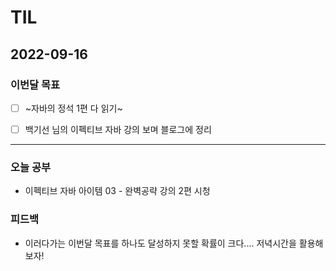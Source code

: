 # TIL

## 2022-09-16


### 이번달 목표

- [ ] ~자바의 정석 1편 다 읽기~ 

- [ ] 백기선 님의 이펙티브 자바 강의 보며 블로그에 정리

---


### 오늘 공부

- 이펙티브 자바 아이템 03 - 완벽공략 강의 2편 시청

### 피드백

- 이러다가는 이번달 목표를 하나도 달성하지 못할 확률이 크다.... 저녁시간을 활용해보자!
